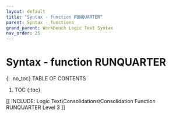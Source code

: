 ```yaml
---
layout: default
title: "Syntax - function RUNQUARTER"
parent: Syntax - functions
grand_parent: Workbench Logic Text Syntax
nav_order: 25
---
```

# Syntax - function RUNQUARTER
{: .no_toc}
TABLE OF CONTENTS 
1. TOC
{:toc}  

 [[ INCLUDE: Logic Text\Consolidations\Consolidation Function RUNQUARTER Level 3 ]]
